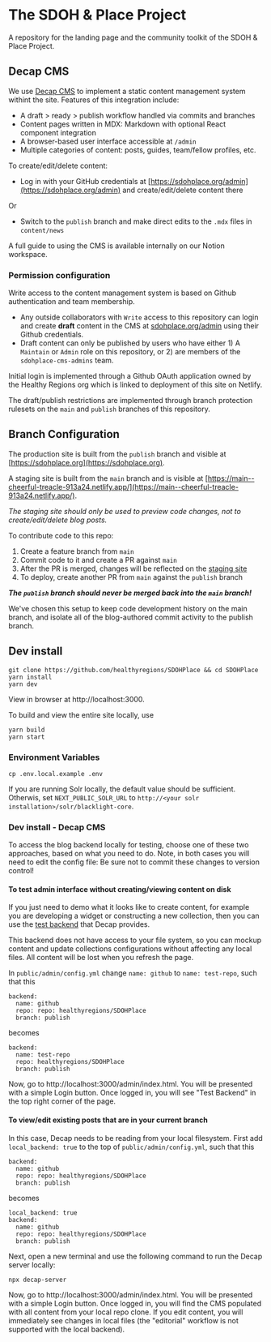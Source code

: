 # The SDOH & Place Project

A repository for the landing page and the community toolkit of the SDOH & Place Project.

## Decap CMS

We use [Decap CMS](https://decapcms.org/) to implement a static content management system withint the site. Features of this integration include:

- A draft > ready > publish workflow handled via commits and branches
- Content pages written in MDX: Markdown with optional React component integration
- A browser-based user interface accessible at `/admin`
- Multiple categories of content: posts, guides, team/fellow profiles, etc.

To create/edit/delete content:

- Log in with your GitHub credentials at [https://sdohplace.org/admin](https://sdohplace.org/admin) and create/edit/delete content there

Or

- Switch to the `publish` branch and make direct edits to the `.mdx` files in `content/news`

A full guide to using the CMS is available internally on our Notion workspace.

### Permission configuration

Write access to the content management system is based on Github authentication and team membership.

- Any outside collaborators with `Write` access to this repository can login and create **draft** content in the CMS at [sdohplace.org/admin](https://sdohplace.org/admin) using their Github credentials.
- Draft content can only be published by users who have either 1) A `Maintain` or `Admin` role on this repository, or 2) are members of the `sdohplace-cms-admins` team.

Initial login is implemented through a Github OAuth application owned by the Healthy Regions org which is linked to deployment of this site on Netlify.

The draft/publish restrictions are implemented through branch protection rulesets on the `main` and `publish` branches of this repository.

## Branch Configuration

The production site is built from the `publish` branch and visible at [https://sdohplace.org](https://sdohplace.org).

A staging site is built from the `main` branch and is visible at [https://main--cheerful-treacle-913a24.netlify.app/](https://main--cheerful-treacle-913a24.netlify.app/).

_The staging site should only be used to preview code changes, not to create/edit/delete blog posts._

To contribute code to this repo:

1. Create a feature branch from `main`
2. Commit code to it and create a PR against `main`
3. After the PR is merged, changes will be reflected on the [staging site](https://main--cheerful-treacle-913a24.netlify.app/)
4. To deploy, create another PR from `main` against the `publish` branch

**_The `publish` branch should never be merged back into the `main` branch!_**

We've chosen this setup to keep code development history on the main branch, and isolate all of the blog-authored commit activity to the publish branch.

## Dev install

```
git clone https://github.com/healthyregions/SDOHPlace && cd SDOHPlace
yarn install
yarn dev
```

View in browser at http://localhost:3000.

To build and view the entire site locally, use

```
yarn build
yarn start
```

### Environment Variables

```
cp .env.local.example .env
```

If you are running Solr locally, the default value should be sufficient. Otherwis, set `NEXT_PUBLIC_SOLR_URL` to `http://<your solr installation>/solr/blacklight-core`.

### Dev install - Decap CMS

To access the blog backend locally for testing, choose one of these two approaches, based on what you need to do. Note, in both cases you will need to edit the config file: Be sure not to commit these changes to version control!

#### To test admin interface without creating/viewing content on disk

If you just need to demo what it looks like to create content, for example you are developing a widget or constructing a new collection, then you can use the [test backend](https://decapcms.org/docs/test-backend/) that Decap provides.

This backend does not have access to your file system, so you can mockup content and update collections configurations without affecting any local files. All content will be lost when you refresh the page.

In `public/admin/config.yml` change `name: github` to `name: test-repo`, such that this

```
backend:
  name: github
  repo: repo: healthyregions/SDOHPlace
  branch: publish
```

becomes

```
backend:
  name: test-repo
  repo: healthyregions/SDOHPlace
  branch: publish
```

Now, go to http://localhost:3000/admin/index.html. You will be presented with a simple Login button. Once logged in, you will see "Test Backend" in the top right corner of the page.

#### To view/edit existing posts that are in your current branch

In this case, Decap needs to be reading from your local filesystem. First add `local_backend: true` to the top of `public/admin/config.yml`, such that this

```
backend:
  name: github
  repo: repo: healthyregions/SDOHPlace
  branch: publish
```

becomes

```
local_backend: true
backend:
  name: github
  repo: repo: healthyregions/SDOHPlace
  branch: publish
```

Next, open a new terminal and use the following command to run the Decap server locally:

```
npx decap-server
```

Now, go to http://localhost:3000/admin/index.html. You will be presented with a simple Login button. Once logged in, you will find the CMS populated with all content from your local repo clone. If you edit content, you will immediately see changes in local files (the "editorial" workflow is not supported with the local backend).
